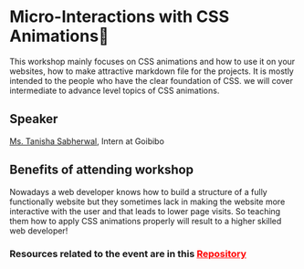 # Micro-Interactions with CSS Animations💖
This workshop mainly focuses on CSS animations and how to use it on your websites, how to make attractive markdown file for the projects. It is mostly intended to the people who have the clear foundation of CSS. we will cover intermediate to advance level topics of CSS animations.

## Speaker 
[Ms. Tanisha Sabherwal](https://www.linkedin.com/in/tanishasabherwal/), Intern at Goibibo

## Benefits of attending workshop
Nowadays a web developer knows how to build a structure of a fully functionally website but they sometimes lack in making the website more interactive with the user and that leads to lower page visits. So teaching them how to apply CSS animations properly will result to a higher skilled web developer!

### Resources related to the event are in this <a href="https://bit.ly/e3-repo" style="color: red">Repository</a>
<!-- [Repo](https://bit.ly/e3-repo) -->
